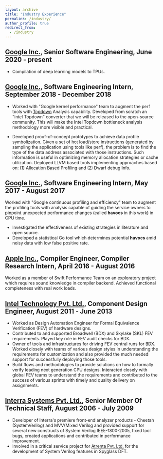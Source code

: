 ```yaml
---
layout: archive
title: "Industry Experience"
permalink: /industry/
author_profile: true
redirect_from: 
  - /industry
---
```


[Google Inc.](https://www.google.com/intl/en/about/), Senior Software Engineering, June 2020 - present
--------------------
 - Compilation of deep learning models to TPUs.



[Google Inc.](https://www.google.com/intl/en/about/), Software Engineering Intern, September 2018 - December 2018
--------------------

 - Worked with "Google kernel performance" team to augment the perf tools with
 [Topdown](https://ieeexplore.ieee.org/document/6844459) Analysis capability.
 Developed from scratch an "Intel Topdown" converter that we will be
 released to the open-source community. This will make the Intel Topdown
 bottleneck analysis methodology more visible and practical. 
 
 - Developed proof-of-concept prototypes to achieve data profile symbolization.
 Given a set of hot load/store instructions (generated by sampling the
     application using tools like perf), the problem is to find the type of the
 data address associated with those instructions. Such information is useful in
 optimizing memory allocation strategies or cache utilization. Deployed LLVM
 based tools implementing approaches based on: (1) Allocation Based Profiling
 and (2) Dwarf debug Info.


[Google Inc.](https://www.google.com/intl/en/about/), Software Engineering Intern, May 2017 - August 2017
---------------

Worked with "Google continuous profiling and efficiency" team to augment the
profiling tools with analysis capable of guiding the service owners to pinpoint
unexpected performance changes (called __havocs__ in this work) in CPU time.

 - Investigated the effectiveness of existing strategies in literature and open source.
 - Developed a statistical Go tool which determines potential __havocs__ amid noisy data with  low false positive rate.


[Apple Inc.](http://www.apple.com), Compiler Engineer, Compiler Research Intern, April 2016 - August 2016
----------------
Worked as a member of Swift Performance Team on an exploratory project which requires sound knowledge in compiler backend. Achieved functional completeness with real work loads.

[Intel Technology Pvt. Ltd.](http://www.intel.in/content/www/in/en/homepage.html), Component Design Engineer, August 2011 - June 2013
----------------
  - Worked as Design Automation Engineer for Formal Equivalence Verification (FEV) of hardware designs.
  - Contributed to and supported Broadwell (BDX) and Skylake (SKL) FEV requirements. Played key role in FEV audit checks for BDX.
  - Owner of tools and infrastructures for driving FEV central runs for BDX. Worked closely with teams of various design styles in understanding the requirements for customization and also provided the much needed support for successfully deploying those tools.
  - Build flows and methodologies to provide solutions on how to formally verify leading next generation CPU designs. Interacted closely with global FEV teams to understand the requirements and contributed to the success of various sprints with timely and quality delivery on assignments.

[Interra Systems Pvt. Ltd.](href="http://www.interrasystems.com/), Senior Member Of Technical Staff, August 2006 - July 2009
----------------
  - Developer of Interra's premiere front-end analyzer products - Cheetah (SystemVerilog) and MVV(Mixed Verilog and provided support for several new constructs of System Verilog IEEE-1800-2005, fixed tool bugs, created applications and contributed in performance Improvement.
  - Involved in a critical service project for [Atrenta Pvt. Ltd.](http://www.atrenta.com) for the development of System Verilog features in Spyglass DFT.
